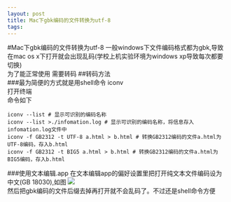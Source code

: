 ```yaml
---
layout: post
title: Mac下gbk编码的文件转换为utf-8
tags: 
---
```

#Mac下gbk编码的文件转换为utf-8
一般windows下文件编码格式都为gbk,导致在mac os x下打开就会出现乱码(学校上机实验环境为windows xp导致每次都要切换)  
为了能正常使用 需要转码
##转码方法  
###最为简便的方式就是用shell命令  iconv  
打开终端  
命令如下

	iconv --list # 显示可识别的编码名称
    iconv --list >./infomation.log # 显示可识别的编码名称，将信息存入infomation.log文件中
    iconv -f GB2312 -t UTF-8 a.html > b.html # 转换GB2312编码的文件a.html为UTF-8编码，存入b.html
    iconv -f GB2312 -t BIG5 a.html > b.html # 转换GB2312编码的文件a.html为BIG5编码，存入b.html
###使用文本编辑.app
在文本编辑app的偏好设置里把打开纯文本文件编码设为中文(GB 18030),如图
![](https://raw.githubusercontent.com/Xcent-xl/Xcent-xl.github.io/master/images/osx_gbk/2.png)  
然后把gbk编码的文件后缀去掉再打开就不会乱码了。不过还是shell命令方便